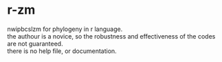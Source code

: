 # r-zm
nwipbcslzm for phylogeny in r language.<br/>
the authour is a novice, so the robustness and effectiveness of the codes are not guaranteed.<br/>
there is no help file, or documentation.
